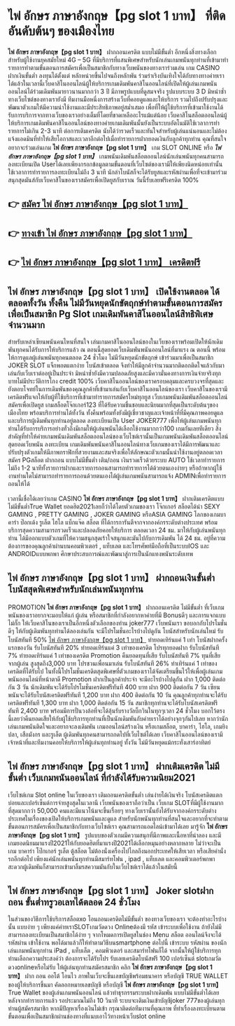 # ไพ่ อักษร ภาษาอังกฤษ【pg slot 1 บาท】  ที่ติดอันดับต้นๆ ของเมืองไทย

**ไพ่ อักษร ภาษาอังกฤษ【pg slot 1 บาท】** ฝากถอนเครดิต แบบไม่มีขั้นต่ำ  อีกหนึ่งสิ่งทางเลือกสำหรับผู้ใช้งานยุคสมัยใหม่ 4G – 5G ที่มีบริการที่แสนพิเศษสำหรับนักเล่นเกมพนันทุกท่านที่เข้ามาทำรายการทำตามขั้นตอนการสมัครเพื่อเป็นสมาชิกกับทางเว็บพนันของทางเราร่วมเล่น เกม CASINO  ฝากเงินขั้นต่ำ ลงทุนได้ตั้งแต่ หลักหน่วยขึ้นไปจนถึงหลักพัน ร่วมร่าเริงบันเทิงใจได้กับทางทางค่ายเราได้แล้วในเวลานี้เว็บคาสิโนออนไลน์ผู้ให้บริการเกมเดิมพันคาสิโนออนไลน์ที่เปิดให้ผู้เล่นเกมพนันออนไลน์ได้ร่วมเดิมพันมายาวนานมากกว่า 3 ปี มีภาพรูปแบบที่ดูสมจจริง รูปแบบระบบ 3 D
มิหนำซ้ำทางเว็บไซต์ของทางเรายังมี ทีมงานมือหนึ่งการสร้างเว็บที่คอยดูแลและให้บริการ  รวมไปถึงปรับปรุงและพัฒนาตัวเกมให้มีความน่าใช้งานและมีประสิทธิภาพอยู่สม่ำเสมอ เพื่อที่ให้ผู้ใช้บริการที่เข้ามาใช้งานได้รับการบริการจากทางเว็บของเราอย่างเต็มที่โดยที่ขาดเหลืออะไรแม้แต่น้อย เว็บคาสิโนสล็อตออนไลน์ผู้ให้บริการเกมเดิมพันคาสิโนออนไลน์ของทางค่ายเกมเดิมพันนั้นยังเป็นระบบอัตโนมัติใช้เวลาการทำรายการไม่เกิน 2-3 นาที ต่อการเติมเครดิต นับได้ว่ารวดเร็วและทันใจสำหรับผู้เล่นแน่นอนและไม่ต้องแจ้งแอดมินที่ทำให้เสียโอกาสและเวลาอีกต่อไปเมื่อทำรายการฝากยอดเงินกับลูกค้าทุกท่าน
คุณที่สนใจอยากจะร่วมเล่นเกม **ไพ่ อักษร ภาษาอังกฤษ【pg slot 1 บาท】** เกม SLOT ONLINE หรือ ***ไพ่ อักษร ภาษาอังกฤษ【pg slot 1 บาท】*** เกมพนันเดิมพันสล็อตออนไลน์นักเล่นพนันทุกคนสามารถลงทะเบียนเปิด Userได้เลยเพียงกรอกข้อมูลตามขั้นตอนที่เว็บไซต์ของเรามีให้เพียงนิดหน่อยเท่านั้น ใช้เวลาการทำรายการลงทะเบียนไม่ถึง 3 นาที นักล่าโบนัสก็จะได้รับยูสและรหัสผ่านเพื่อที่จะเข้ามาร่วมสนุกสุดมันส์กับเว็บคาสิโนของเราสมัครเพื่อเปิดยูสกับเราณ วันนี้รับเลยฟรีเครดิต 100%

## 👉 [สมัคร ไพ่ อักษร ภาษาอังกฤษ【pg slot 1 บาท】](https://archa888.com/)
## 👉 [ทางเข้า ไพ่ อักษร ภาษาอังกฤษ【pg slot 1 บาท】](https://archa888.com/)
## 👉 [ไพ่ อักษร ภาษาอังกฤษ【pg slot 1 บาท】 เครดิตฟรี](https://archa888.com/)

## ไพ่ อักษร ภาษาอังกฤษ【pg slot 1 บาท】 เปิดใช้งานตลอด ได้ตลอดทั้งวัน ทั้งคืน ไม่มีวันหยุดนักขัตฤกษ์ทำตามขั้นตอนการสมัครเพื่อเป็นสมาชิก  Pg Slot เกมเดิมพันคาสิโนออนไลน์สิทธิพิเศษจำนวนมาก

สำหรับเหล่าเซียนพนันคนไหนที่สนใจ เล่นเกมคาสิโนออนไลน์ของในเว็บของเราพร้อมเปิดให้นักเดิมพันทุกคนได้รับการให้บริการแล้ว ณ ตอนนี้สุดยอดเว็บเดิมพันพนันออนไลน์ที่มาแรง ณ ตอนนี้ พร้อมให้การดูแลผู้เล่นพนันทุกคนตลอด 24 ชั่วโมง ไม่มีวันหยุดนักขัตฤกษ์ เข้าร่วมมาเพื่อเป็นสมาชิก JOKER SLOT แจ็กพอตแตกง่าย โบนัสเข้าตลอด จึงทำให้มีลูกค้าจำนวนมากติดอกติดใจแล้วกับมาเล่นกับเว็บเราต่ออยู่เป็นประจำ มิหนำซ้ำยังมีความปลอดภัยสูงและมีความั่นคงทางการเงินจ่ายจริงทุกบาทไม่มีประวัติการโกง credit 100% เว็บคาสิโนออนไลน์ของเราครอบคลุมและครบวงจรที่สุดและยังตอบโจทย์ในการเดิมพันของคุณลูกค้าที่เข้ามาเล่นกับเว็บคาสิโนออนไลน์ของเรา
เว็บคาสิโนของเรามีเครดิตฟรีแจกให้กับผู้ที่ใช้บริการที่เข้ามาทำรายการสมัครใหม่ทุกยูส เว็บเกมพนันเดิมพันสล็อตออนไลน์สมัครเพื่อเปิดยูส เกมสล็อตโจ๊กเกอร์123 ที่ได้รับความชื่นชอบและนิยมมากที่สุดเป็นระดับต้นๆของเมืองไทย พร้อมบริการท่านได้ทั้งวัน ทั้งคืนพร้อมทั้งยังมีผู้เชี่ยวชาญและเจ้าหน้าที่ที่มีคุณภาพคอยดูแลและบริการผู้เดิมพันทุกท่านอยู่ตลอด ลงทะเบียนเปิด User JOKER777 เพื่อให้ผู้เล่นเกมพนันทุกท่านได้รับการบริการอย่างทั่วถึงมีเกมให้ผู้เล่นพนันได้เลือกใช้งานมากกว่า100 เกมกันเลยทีเดียว
สิ่งสำคัญที่ทำให้ค่ายเกมพนันเดิมพันสล็อตออนไลน์ของเว็บไซต์เรานั้นเป็นเกมพนันเดิมพันสล็อตออนไลน์สุดยอดเว็บพนัน ลงทะเบียน  เกมเดิมพันพนันคาสิโนออนไลน์ทางเว็บเกมของเราได้มีการพัฒนาและปรับปรุงตัวเกมให้มีภาพกราฟิกที่สวยงามและสมจริงเพื่อให้ลักษณะตัวเกมนั้นน่าใช้งานอยู่ตลอดเวลา สมัคร PGสล็อต ฝากถอน แบบไม่มีขั้นต่ำ เติม/ถอน เงินรวดเร็วด้วยระบบ AUTO ใช้เวลาทำรายการไม่ถึง 1-2 นาทีทั้งรายการฝากและรายการถอนสามารถทำรายการได้ด้วยตนเองง่ายๆ หรือถ้าหากผู้ใช้งานท่านใดไม่สามารถทำรายการถอนด้วยตนเองได้ผู้เล่นเกมพนันสามารถแจ้ง ADMINเพื่อทำรายการถอนให้ได้

เวลานี้เชื่อได้เลยว่าเกม CASINO **ไพ่ อักษร ภาษาอังกฤษ【pg slot 1 บาท】** ฝากเติมเครดิตแบบไม่มีขั้นต่ำTrue Wallet ยอดฮิต2021เลยก็ว่าได้โดยตัวเกมของเรา โจ๊กเกอร์ สล็อตได้นำ SEXY GAMING , PRETTY GAMING , JOKER GAMING หรือASIA GAMING โลกของเกมบาคาร่า ป๊อกเด้ง รูเล็ต ไฮโล แบ็กแจ๊ค สล็อต ที่ได้การการันตีจากจากองค์กรระดับต่างประเทศ พร้อมบริการสุดความสามารถรวดเร็วและปลอดภัยคอยให้บริการ ตลอดเวลา 24 ชม. มาให้กับผู้เล่นพนันทุกท่าน ได้มีออกแบบตัวเกมที่ให้ความสนุกสุดเร้าใจสนุกและมันไปกับการเดิมพัน ได้ 24 ชม. อยู่ที่ความต้องการของคุณลูกค้าผ่านบนคอมพิวเตอร์ , แท็บเลต และโทรศัพท์มือถือที่เป็นระบบIOS และ ANDROIDแบบพกพา ศึกษาประสบการณ์และพัฒนาสู่การเป็นนักแทงพนันระดับเทพ

## ไพ่ อักษร ภาษาอังกฤษ【pg slot 1 บาท】 ฝากถอนเงินขั้นต่ำ โบนัสสุดพิเศษสำหรับนักเล่นพนันทุกท่าน

 PROMOTION  **ไพ่ อักษร ภาษาอังกฤษ【pg slot 1 บาท】** ฝากถอนเครดิต ไม่มีขั้นต่ำ ที่เว็บเกมพนันของเราอยากจะมอบให้แก่  ผู้เล่น หรือสมาชิกที่กำลังอยากหาค่ายที่มี Bonusดีๆ และการแจกแบบไม่กั๊ก ให้เว็บคาสิโนของเราเป็นอีกหนึ่งตัวเลือกของท่าน joker777 เว็บพนันเรา ขอบอกกับโปรโมชั่นดีๆ ให้กับผู้เดิมพันทุกท่านได้ลองเล่นกัน จะมีโปรโมชั่นอะไรบ้างไปดูกัน
โบนัสสำหรับนักเล่นใหม่ รับโบนัสทันที 50% [ไพ่ อักษร ภาษาอังกฤษ【pg slot 1 บาท】](https://archa888.com/) ทำยอดเทิร์นแค่ 1 เท่า
โบนัสฝากครั้งแรกของวัน รับโบนัสทันที 20% ทำยอดเทิร์นแค่ 3 เท่าของเครดิต
โปรทุกยอดฝาก รับโบนัสทันที 7% ทำยอดเทิร์นแค่ 1 เท่าของเครดิต
 Promotion คืนยอดทุนที่เสีย รับโบนัสทันที 7% ทุนที่เสียจากผู้เล่น สูงสุดถึง3,000 บาท
โปรชวนเพื่อนมาเล่น รับโบนัสทันที 26% ทำเทิร์นแค่ 1 เท่าของเครดิตที่ได้รับไป
ในทั้งนี้โปรโมชั่นเครดิตสุดพิเศษที่ตัวเกมของเราได้จัดเตรียมขึ้นไว้ให้เพื่อผู้เล่นเกมพนันออนไลน์ที่หน้าตาดี  Promotion ฝากเป็นลูกค้าประจำ จะมีอะไรบ้างไปดูกัน
ฝาก 1,000 ติดต่อกัน 3 วัน นักเดิมพันจะได้รับโปรโมชั่นเครดิตฟรีทันที 400 บาท
ฝาก 900 ติดต่อกัน 7 วัน เซียนพนันจะได้รับโบนัสเครดิตฟรีทันที 1,200 บาท
ฝาก 400 ติดต่อกัน 10 วัน คุณลูกค้าทุกท่านจะได้รับเครดิตฟรีทันที 1,300 บาท
ฝาก 1,000 ติดต่อกัน 15 วัน สมาชิกทุกท่านจะได้รับโบนัสเครดิตฟรีทันที 2,400 บาท
พร้อมมีการปั่นวงล้อที่จะได้ลุ้นรับรางวัลบิ๊กวินในทุกๆเวลา 24 ชั่วโมง บอกไว้ตรงนี้เลยว่าคืนยอดเสียให้กับผู้ใช้บริการทุกท่านที่เป็นนักเดิมพันกับค่ายเราได้อย่างจุกๆกันไปเลย หากว่านักเล่นเกมพนันติดใจและอยากจะลงเดิมพัน เกมออนไลน์สร้างเงิน หรือเกมสล็อต, บาคาร่า, ไฮโล, เกมยิงปลา, เสือมังกร และรูเล็ต ผู้เดิมพันทุกคนสามารถกดไปที่เว็บไซต์ได้เลย เว็บคาสิโนออนไลน์ของเรามีเจ้าหน้าที่และทีมงานคอยให้บริการให้ผู้เล่นทุกท่านอยู่ ทั้งวัน ไม่มีวันหยุดแม้กระทั่งเสาร์อาทิตย์

## ไพ่ อักษร ภาษาอังกฤษ【pg slot 1 บาท】 ฝากเติมเครดิต ไม่มีขั้นต่ำ  เว็บเกมพนันออนไลน์ ที่กำลังได้รับความนิยม2021

เว็บไซต์เกม Slot online ในเว็บของเรา เติมถอนเครดิตขั้นต่ำ เล่นง่ายได้เงินจริง โบนัสเครดิตแตกบ่อยและเปอร์เซ็นต์การจ่ายสูงสุดในเวลานี เว็บพนันของเราถือว่าเป็น เว็บเกม SLOTที่มีผู้ใช้งานมากที่สุดมากกว่า 50,000 คนและมีแนวโน้มจะขึ้นเรื่อยๆ ทางเว็บเรานั้นยังได้รับจากองค์กรระดับต่างประเทศในเรื่องของเปิดให้บริการเกมพนันและดูแล สำหรับนักพนันทุกท่านที่สนใจและอยากที่จะทำตามขั้นตอนการสมัครเพื่อเป็นสมาชิกกับทางเว็บไซต์เรา คุณสามารถแอดไลน์เข้ามาได้เลย
	มารู้จัก **ไพ่ อักษร ภาษาอังกฤษ【pg slot 1 บาท】** รูปแบบของตัวเกมมีความสนุกที่มีภาพและเนื้อหาที่น่าลอง และมีเกมยอดนิยมมาแรงปี2021ให้กับยอดฮิตที่มาแรงปี2021ได้เลือกหมุนอย่างหลากหลาย  ไม่ว่าจะเป็นเกม บาคาร่า โป๊กเกอร์ รูเล็ต ตู้สล็อต ไม่ต้องนั่งเครื่องไปไกลถึงนอกประเทศให้เสียเวลา หรือเสียค่านั่งรถอีกต่อไป เพียงแค่นักเล่นพนันทุกท่านมีสมาร์ทโฟน , ipad , แท็บเลต และคอมพิวเตอร์พกพาสะดวกผู้เดิมพันก็สามารถเข้ามาลิ้มรสความมันกับในเว็บไซต์เราได้แล้วในสมัยนี้

## ไพ่ อักษร ภาษาอังกฤษ【pg slot 1 บาท】 Joker slotฝากถอน ขั้นต่ำทรูวอเลทได้ตลอด 24 ชั่วโมง

ในส่วนของวิธีการใช้บริการสล็อตxo โอนถอนเครดิตไม่มีขั้นต่ำ ของทางเว็บของเรา จะต้องทำอะไรบ้างนั้น แบบง่าย ๆ เพียงแค่ค่ายเราSLOTเกมวัดดวง Onlineต้องมี รหัส เข้าระบบเพื่อใช้งาน ถ้ายังไม่มีสามารถลงทะเบียนเป็นสมาชิกได้ง่าย ๆ จากโหมดการเปิดยูสในช่อง Menu สล็อต ออนไลน์จึงจะได้ รหัสผ่าน เข้าใช้งาน พอได้มาแล้วก็ให้ทำตามวิธีบนsmartphone ต่อไปนี้
เข้าระบบ รหัสผ่าน  ของนักเล่นเกมพนันทุกท่าน iPad , แท็บเล็ต , คอมพิวเตอร์ และสมาร์ทโฟนก็ได้
จากนั้นให้ผู้ใช้บริการทุกท่านเลือกความประสงค์ว่า ต้องการจะได้รับโปร รับเลยเครดิตโบนัสฟรี 100 เปอร์เซ็นต์  slotเกมวัดดวงonlineหรือไม่รับ
ให้ผู้เล่นทุกท่านสมัครสมาชิก คลิก **ไพ่ อักษร ภาษาอังกฤษ【pg slot 1 บาท】** ฝาก ถอน ออโต้ โอนไว ภาพในเว็บจะขึ้นเลขบัญชีพร้อมธนาคาร หรือบัญชี TRUE WALLET ของผู้ให้บริการขึ้นมา
คัดลอกหมายเลขบัญชี หรือบัญชี **ไพ่ อักษร ภาษาอังกฤษ【pg slot 1 บาท】** True Wallet ของผู้เล่นเกมพนันออนไลน์ แล้วทำธุรกรรมระบบฝากเดิมพัน แบบไม่มีขั้นต่ำได้เลย
หลังจากทำรายการแล้ว รอประมาณไม่ถึง 10 วินาที ระบบจะเติมเงินเข้าบัญชีjoker 777ของผู้เล่นทุกท่านผู้สมัครสมาชิก
หากมีปัญหาเรื่องเงินไม่เข้า กรุณาติดต่อทีมงานที่คุณภาพ ที่ทำเรื่องลงทะเบียนตามขั้นตอนเพื่อเป็นสมาชิกผ่านช่องทางที่แนบเอาไว้ทางหน้าเว็บslot online


